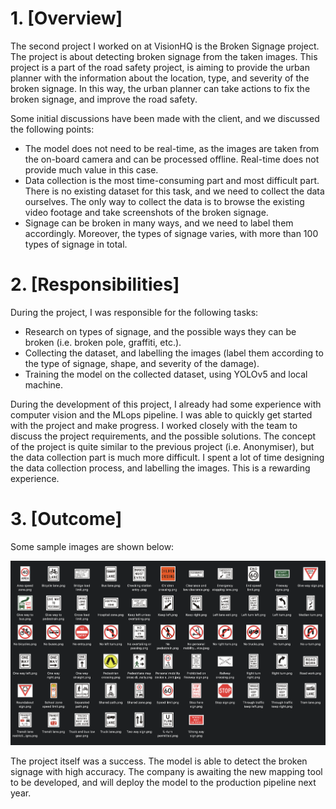 # 1. [Overview]

The second project I worked on at VisionHQ is the Broken Signage project. The project is about detecting broken signage from the taken images. This project is a part of the road safety project, is aiming to provide the urban planner with the information about the location, type, and severity of the broken signage. In this way, the urban planner can take actions to fix the broken signage, and improve the road safety. 

Some initial discussions have been made with the client, and we discussed the following points:
- The model does not need to be real-time, as the images are taken from the on-board camera and can be processed offline. Real-time does not provide much value in this case.
- Data collection is the most time-consuming part and most difficult part. There is no existing dataset for this task, and we need to collect the data ourselves. The only way to collect the data is to browse the existing video footage and take screenshots of the broken signage. 
- Signage can be broken in many ways, and we need to label them accordingly. Moreover, the types of signage varies, with more than 100 types of signage in total. 

# 2. [Responsibilities]

During the project, I was responsible for the following tasks:

- Research on types of signage, and the possible ways they can be broken (i.e. broken pole, graffiti, etc.).
- Collecting the dataset, and labelling the images (label them according to the type of signage, shape, and severity of the damage).
- Training the model on the collected dataset, using YOLOv5 and local machine.

During the development of this project, I already had some experience with computer vision and the MLops pipeline. I was able to quickly get started with the project and make progress. I worked closely with the team to discuss the project requirements, and the possible solutions. The concept of the project is quite similar to the previous project (i.e. Anonymiser), but the data collection part is much more difficult. I spent a lot of time designing the data collection process, and labelling the images. This is a rewarding experience.

# 3. [Outcome]

Some sample images are shown below:

![sample_01](./sample_imgs/signtypes.png)

The project itself was a success. The model is able to detect the broken signage with high accuracy. The company is awaiting the new mapping tool to be developed, and will deploy the model to the production pipeline next year.